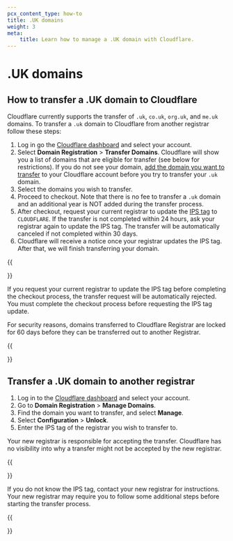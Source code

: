 ```yaml
---
pcx_content_type: how-to
title: .UK domains
weight: 3
meta:
    title: Learn how to manage a .UK domain with Cloudflare.
---
```


# .UK domains
## How to transfer a .UK domain to Cloudflare

Cloudflare currently supports the transfer of `.uk`, `co.uk`, `org.uk`, and `me.uk` domains. To transfer a `.uk` domain to Cloudflare from another registrar follow these steps:

1. Log in go the [Cloudflare dashboard](https://dash.cloudflare.com/) and select your account.
2. Select **Domain Registration** > **Transfer Domains**. Cloudflare will show you a list of domains that are eligible for transfer (see below for restrictions). If you do not see your domain, [add the domain you want to transfer](/fundamentals/get-started/setup/add-site/) to your Cloudflare account before you try to transfer your `.uk` domain.
3. Select the domains you wish to transfer.
4. Proceed to checkout. Note that there is no fee to transfer a `.uk` domain and an additional year is NOT added during the transfer process.
5. After checkout, request your current registrar to update the [IPS tag](https://en.wikipedia.org/wiki/Internet_Provider_Security) to `CLOUDFLARE`. If the transfer is not completed within 24 hours, ask your registrar again to update the IPS tag. The transfer will be automatically canceled if not completed within 30 days.
6. Cloudflare will receive a notice once your registrar updates the IPS tag. After that, we will finish transferring your domain.

{{<Aside type="warning" header="Warning">}}

If you request your current registrar to update the IPS tag before completing the checkout process, the transfer request will be automatically rejected. You must complete the checkout process before requesting the IPS tag update.

For security reasons, domains transferred to Cloudflare Registrar are locked for 60 days before they can be transferred out to another Registrar.

{{</Aside>}}

## Transfer a .UK domain to another registrar

1. Log in to the [Cloudflare dashboard](https://dash.cloudflare.com/login) and select your account.
2. Go to **Domain Registration** > **Manage Domains**.
3. Find the domain you want to transfer, and select **Manage**.
4. Select **Configuration** > **Unlock**.
5. Enter the IPS tag of the registrar you wish to transfer to.

Your new registrar is responsible for accepting the transfer. Cloudflare has no visibility into why a transfer might not be accepted by the new registrar.

{{<Aside type="note">}}

If you do not know the IPS tag, contact your new registrar for instructions. Your new registrar may require you to follow some additional steps before starting the transfer process.

{{</Aside>}}

